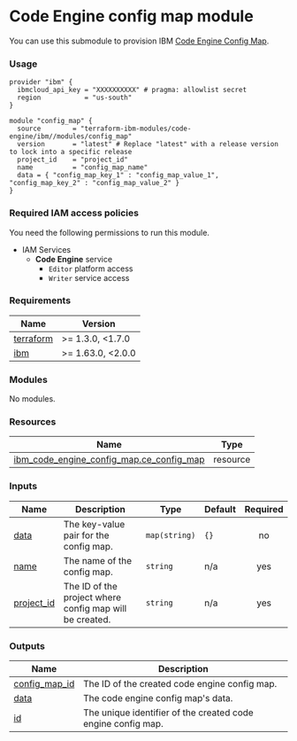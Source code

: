 # Code Engine config map module

You can use this submodule to provision IBM [Code Engine Config Map](https://cloud.ibm.com/docs/codeengine?topic=codeengine-getting-started).


### Usage
```hcl
provider "ibm" {
  ibmcloud_api_key = "XXXXXXXXXX" # pragma: allowlist secret
  region           = "us-south"
}

module "config_map" {
  source        = "terraform-ibm-modules/code-engine/ibm//modules/config_map"
  version       = "latest" # Replace "latest" with a release version to lock into a specific release
  project_id    = "project_id"
  name          = "config_map_name"
  data = { "config_map_key_1" : "config_map_value_1", "config_map_key_2" : "config_map_value_2" }
}
```

### Required IAM access policies

You need the following permissions to run this module.

- IAM Services
    - **Code Engine** service
        - `Editor` platform access
        - `Writer` service access

<!-- BEGINNING OF PRE-COMMIT-TERRAFORM DOCS HOOK -->
### Requirements

| Name | Version |
|------|---------|
| <a name="requirement_terraform"></a> [terraform](#requirement\_terraform) | >= 1.3.0, <1.7.0 |
| <a name="requirement_ibm"></a> [ibm](#requirement\_ibm) | >= 1.63.0, <2.0.0 |

### Modules

No modules.

### Resources

| Name | Type |
|------|------|
| [ibm_code_engine_config_map.ce_config_map](https://registry.terraform.io/providers/ibm-cloud/ibm/latest/docs/resources/code_engine_config_map) | resource |

### Inputs

| Name | Description | Type | Default | Required |
|------|-------------|------|---------|:--------:|
| <a name="input_data"></a> [data](#input\_data) | The key-value pair for the config map. | `map(string)` | `{}` | no |
| <a name="input_name"></a> [name](#input\_name) | The name of the config map. | `string` | n/a | yes |
| <a name="input_project_id"></a> [project\_id](#input\_project\_id) | The ID of the project where config map will be created. | `string` | n/a | yes |

### Outputs

| Name | Description |
|------|-------------|
| <a name="output_config_map_id"></a> [config\_map\_id](#output\_config\_map\_id) | The ID of the created code engine config map. |
| <a name="output_data"></a> [data](#output\_data) | The code engine config map's data. |
| <a name="output_id"></a> [id](#output\_id) | The unique identifier of the created code engine config map. |
<!-- END OF PRE-COMMIT-TERRAFORM DOCS HOOK -->
